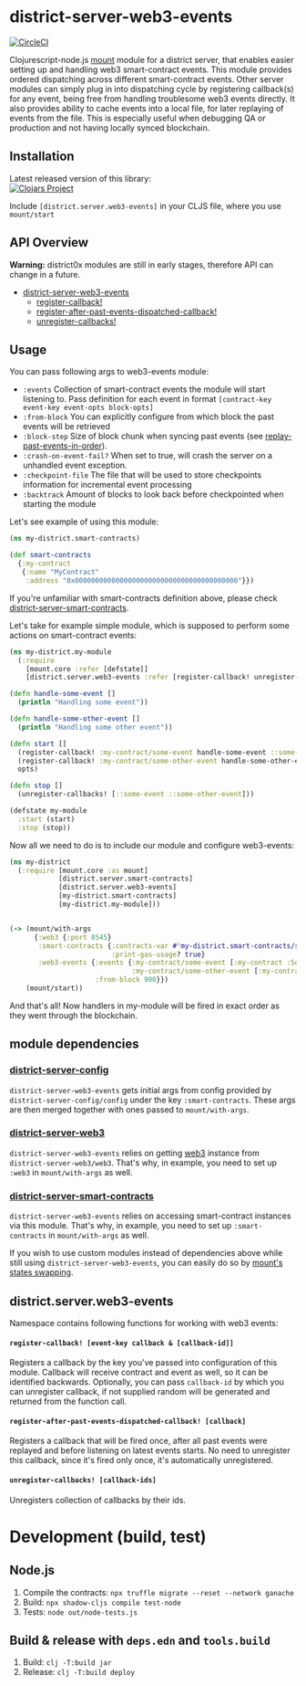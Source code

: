 # district-server-web3-events

[![CircleCI](https://circleci.com/gh/district0x/district-server-web3-events.svg?style=svg)](https://circleci.com/gh/district0x/district-server-web3-events)

Clojurescript-node.js [mount](https://github.com/tolitius/mount) module for a district server, that enables easier setting up and handling web3 smart-contract events.
This module provides ordered dispatching across different smart-contract events. Other server modules can simply plug in into
dispatching cycle by registering callback(s) for any event, being free from handling troublesome web3 events directly.
It also provides ability to cache events into a local file, for later replaying of events from the file. This is especially
useful when debugging QA or production and not having locally synced blockchain.

## Installation
Latest released version of this library: <br>
[![Clojars Project](https://img.shields.io/clojars/v/district0x/district-server-web3-events.svg)](https://clojars.org/district0x/district-server-web3-events)

Include `[district.server.web3-events]` in your CLJS file, where you use `mount/start`

## API Overview

**Warning:** district0x modules are still in early stages, therefore API can change in a future.

- [district-server-web3-events](#districtserverweb3-events)
  - [register-callback!](#register-callback)
  - [register-after-past-events-dispatched-callback!](#register-after-past-events-dispatched-callback)
  - [unregister-callbacks!](#unregister-callbacks)

## Usage
You can pass following args to web3-events module:
* `:events` Collection of smart-contract events the module will start listening to. Pass definition for each event in format
`[contract-key event-key event-opts block-opts]`
* `:from-block` You can explicitly configure from which block the past events will be retrieved
* `:block-step` Size of block chunk when syncing past events (see [replay-past-events-in-order](https://github.com/district0x/district-server-smart-contracts#replay-past-events-in-order)).
* `:crash-on-event-fail?` When set to true, will crash the server on a unhandled event exception.
* `:checkpoint-file` The file that will be used to store checkpoints information for incremental event processing
* `:backtrack` Amount of blocks to look back before checkpointed when starting the module


Let's see example of using this module:
```clojure
(ns my-district.smart-contracts)

(def smart-contracts
  {:my-contract
   {:name "MyContract"
    :address "0x0000000000000000000000000000000000000000"}})
```

If you're unfamiliar with smart-contracts definition above, please check [district-server-smart-contracts](https://github.com/district0x/district-server-smart-contracts).

Let's take for example simple module, which is supposed to perform some actions on smart-contract events:

```clojure
(ns my-district.my-module
  (:require
    [mount.core :refer [defstate]]
    [district.server.web3-events :refer [register-callback! unregister-callbacks!]]))

(defn handle-some-event []
  (println "Handling some event"))

(defn handle-some-other-event []
  (println "Handling some other event"))

(defn start []
  (register-callback! :my-contract/some-event handle-some-event ::some-event)
  (register-callback! :my-contract/some-other-event handle-some-other-event ::some-other-event)
  opts)

(defn stop []
  (unregister-callbacks! [::some-event ::some-other-event]))

(defstate my-module
  :start (start)
  :stop (stop))
```

Now all we need to do is to include our module and configure web3-events:

```clojure
(ns my-district
  (:require [mount.core :as mount]
            [district.server.smart-contracts]
            [district.server.web3-events]
            [my-district.smart-contracts]
            [my-district.my-module]))


(-> (mount/with-args
      {:web3 {:port 8545}
       :smart-contracts {:contracts-var #'my-district.smart-contracts/smart-contracts
                         :print-gas-usage? true}
       :web3-events {:events {:my-contract/some-event [:my-contract :SomeEvent]
                              :my-contract/some-other-event [:my-contract :SomeOtherEvent]}
                     :from-block 900}})
    (mount/start))

```

And that's all! Now handlers in my-module will be fired in exact order as they went through the blockchain.

## module dependencies

### [district-server-config](https://github.com/district0x/district-server-config)
`district-server-web3-events` gets initial args from config provided by `district-server-config/config` under the key `:smart-contracts`. These args are then merged together with ones passed to `mount/with-args`.

### [district-server-web3](https://github.com/district0x/district-server-web3)
`district-server-web3-events` relies on getting [web3](https://github.com/ethereum/web3.js) instance from `district-server-web3/web3`. That's why, in example, you need to set up `:web3` in `mount/with-args` as well.

### [district-server-smart-contracts](https://github.com/district0x/district-server-smart-contracts)
`district-server-web3-events` relies on accessing smart-contract instances via this module. That's why, in example, you need to set up `:smart-contracts` in `mount/with-args` as well.

If you wish to use custom modules instead of dependencies above while still using `district-server-web3-events`, you can easily do so by [mount's states swapping](https://github.com/tolitius/mount#swapping-states-with-states).

## district.server.web3-events
Namespace contains following functions for working with web3 events:
#### <a name="register-callback">`register-callback! [event-key callback & [callback-id]]`
Registers a callback by the key you've passed into configuration of this module. Callback will receive contract and event
as well, so it can be identified backwards. Optionally, you can pass `callback-id` by which you can unregister callback,
if not supplied random will be generated and returned from the function call.

#### <a name="register-after-past-events-dispatched-callback">`register-after-past-events-dispatched-callback! [callback]`
Registers a callback that will be fired once, after all past events were replayed and before listening on latest events starts.
No need to unregister this callback, since it's fired only once, it's automatically unregistered.

#### <a name="unregister-callback">`unregister-callbacks! [callback-ids]`
Unregisters collection of callbacks by their ids.

# Development (build, test)

## Node.js

1. Compile the contracts: `npx truffle migrate --reset --network ganache`
2. Build: `npx shadow-cljs compile test-node`
3. Tests: `node out/node-tests.js`

## Build & release with `deps.edn` and `tools.build`

1. Build: `clj -T:build jar`
2. Release: `clj -T:build deploy`
